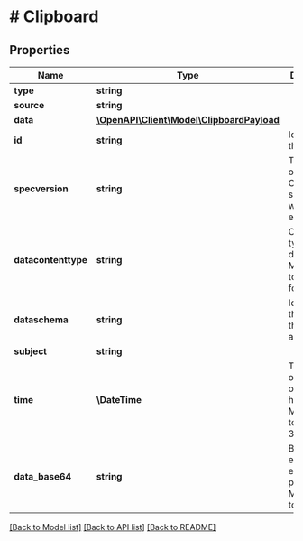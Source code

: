 # # Clipboard

## Properties

Name | Type | Description | Notes
------------ | ------------- | ------------- | -------------
**type** | **string** |  | [optional]
**source** | **string** |  | [optional]
**data** | [**\OpenAPI\Client\Model\ClipboardPayload**](ClipboardPayload.md) |  | [optional]
**id** | **string** | Identifies the event. |
**specversion** | **string** | The version of the CloudEvents specification which the event uses. |
**datacontenttype** | **string** | Content type of the data value. Must adhere to RFC 2046 format. | [optional]
**dataschema** | **string** | Identifies the schema that data adheres to. | [optional]
**subject** | **string** |  | [optional]
**time** | **\DateTime** | Timestamp of when the occurrence happened. Must adhere to RFC 3339. | [optional]
**data_base64** | **string** | Base64 encoded event payload. Must adhere to RFC4648. | [optional]

[[Back to Model list]](../../README.md#models) [[Back to API list]](../../README.md#endpoints) [[Back to README]](../../README.md)
